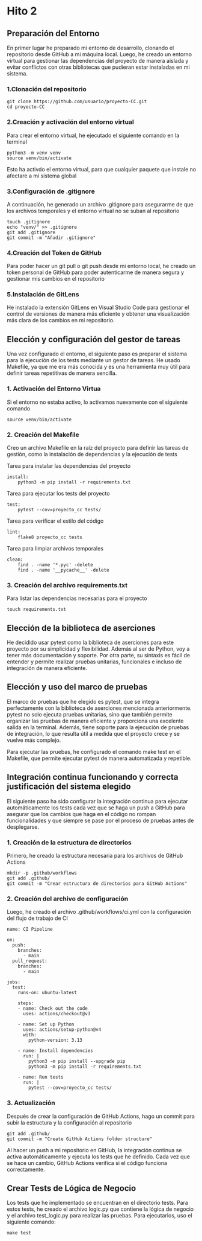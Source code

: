 # Hito 2

## Preparación del Entorno
En primer lugar he preparado mi entorno de desarrollo, clonando el repositorio desde GitHub a mi máquina local. Luego, he creado un entorno virtual para gestionar las dependencias del proyecto de manera aislada y evitar conflictos con otras bibliotecas que pudieran estar instaladas en mi sistema.
### 1.Clonación del repositorio
    git clone https://github.com/usuario/proyecto-CC.git
    cd proyecto-CC
### 2.Creación y activación del entorno virtual
Para crear el entorno virtual, he ejecutado el siguiente comando en la terminal

    python3 -m venv venv
    source venv/bin/activate
Esto ha activdo el entorno virtual, para que cualquier paquete que instale no afectare a mi sistema global

### 3.Configuración de .gitignore
A continuación, he generado un archivo .gitignore para asegurarme de que los archivos temporales y el entorno virtual no se suban al repositorio
    
    touch .gitignore
    echo "venv/" >> .gitignore
    git add .gitignore
    git commit -m "Añadir .gitignore"

### 4.Creación del Token de GitHub
Para poder hacer un git pull o git push desde mi entorno local, he creado un token personal de GitHub para poder autenticarme de manera segura y gestionar mis cambios en el repositorio

### 5.Instalación de GitLens
He instalado la extensión GitLens en Visual Studio Code para gestionar el control de versiones de manera más eficiente y obtener una visualización más clara de los cambios en mi repositorio.

## Elección y configuración del gestor de tareas
Una vez configurado el entorno, el siguiente paso es preparar el sistema para la ejecución de los tests mediante un gestor de tareas. He usado Makefile, ya que me era más conocida y es una herramienta muy útil para definir tareas repetitivas de manera sencilla.

### 1. Activación del Entorno Virtua
Si el entorno no estaba activo, lo activamos nuevamente con el siguiente comando

    source venv/bin/activate

### 2. Creación del Makefile
Creo un archivo Makefile en la raíz del proyecto para definir las tareas de gestión, como la instalación de dependencias y la ejecución de tests

Tarea para instalar las dependencias del proyecto
    
    install:
	    python3 -m pip install -r requirements.txt

Tarea para ejecutar los tests del proyecto

    test:
	    pytest --cov=proyecto_cc tests/

Tarea para verificar el estilo del código
    
    lint:
	    flake8 proyecto_cc tests

Tarea para limpiar archivos temporales

    clean:
	    find . -name '*.pyc' -delete
	    find . -name '__pycache__' -delete

### 3. Creación del archivo requirements.txt
Para listar las dependencias necesarias para el proyecto

    touch requirements.txt

## Elección de la biblioteca de aserciones
He decidido usar pytest como la biblioteca de aserciones para este proyecto por su simplicidad y flexibilidad. Además al ser de Python, voy a tener más documentación y soporte. Por otra parte, su sintaxis es fácil de entender y permite realizar pruebas unitarias, funcionales e incluso de integración de manera eficiente.

## Elección y uso del marco de pruebas
El marco de pruebas que he elegido es pytest, que se integra perfectamente con la biblioteca de aserciones mencionada anteriormente. pytest no solo ejecuta pruebas unitarias, sino que también permite organizar las pruebas de manera eficiente y proporciona una excelente salida en la terminal. Además, tiene soporte para la ejecución de pruebas de integración, lo que resulta útil a medida que el proyecto crece y se vuelve más complejo.

Para ejecutar las pruebas, he configurado el comando make test en el Makefile, que permite ejecutar pytest de manera automatizada y repetible.

## Integración continua funcionando y correcta justificación del sistema elegido
El siguiente paso ha sido configurar la integración continua para ejecutar automáticamente los tests cada vez que se haga un push a GitHub para asegurar que los cambios que haga en el código no rompan funcionalidades y que siempre se pase por el proceso de pruebas antes de desplegarse.

### 1. Creación de la estructura de directorios
Primero, he creado la estructura necesaria para los archivos de GitHub Actions

    mkdir -p .github/workflows
    git add .github/
    git commit -m "Crear estructura de directorios para GitHub Actions"

### 2. Creación del archivo de configuración
Luego, he creado el archivo .github/workflows/ci.yml con la configuración del flujo de trabajo de CI

    name: CI Pipeline
    
    on:
      push:
        branches:
          - main
      pull_request:
        branches:
          - main
    
    jobs:
      test:
        runs-on: ubuntu-latest

        steps:
        - name: Check out the code
          uses: actions/checkout@v3
    
        - name: Set up Python
          uses: actions/setup-python@v4
          with:
            python-version: 3.13
    
        - name: Install dependencies
          run: |
            python3 -m pip install --upgrade pip
            python3 -m pip install -r requirements.txt
    
        - name: Run tests
          run: |
            pytest --cov=proyecto_cc tests/

### 3. Actualización
Después de crear la configuración de GitHub Actions, hago un commit para subir la estructura y la configuración al repositorio
    
    git add .github/
    git commit -m "Create GitHub Actions folder structure"

Al hacer un push a mi repositorio en GitHub, la integración continua se activa automáticamente y ejecuta los tests que he definido. Cada vez que se hace un cambio, GitHub Actions verifica si el código funciona correctamente.

## Crear Tests de Lógica de Negocio
Los tests que he implementado se encuentran en el directorio tests. Para estos tests, he creado el archivo logic.py que contiene la lógica de negocio y el archivo test_logic.py para realizar las pruebas. Para ejecutarlos, uso el siguiente comando:

    make test
    


